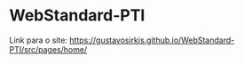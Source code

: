 # WebStandard-PTI

Link para o site:  https://gustavosirkis.github.io/WebStandard-PTI/src/pages/home/
